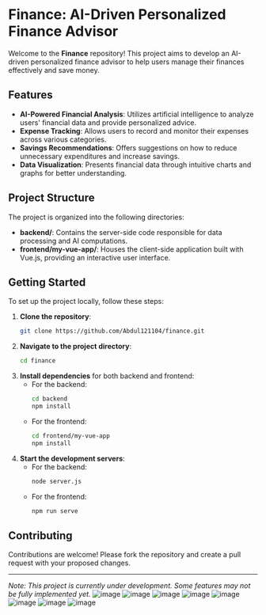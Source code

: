 # Finance: AI-Driven Personalized Finance Advisor

Welcome to the **Finance** repository! This project aims to develop an AI-driven personalized finance advisor to help users manage their finances effectively and save money.

## Features

- **AI-Powered Financial Analysis**: Utilizes artificial intelligence to analyze users' financial data and provide personalized advice.
- **Expense Tracking**: Allows users to record and monitor their expenses across various categories.
- **Savings Recommendations**: Offers suggestions on how to reduce unnecessary expenditures and increase savings.
- **Data Visualization**: Presents financial data through intuitive charts and graphs for better understanding.

## Project Structure

The project is organized into the following directories:

- **backend/**: Contains the server-side code responsible for data processing and AI computations.
- **frontend/my-vue-app/**: Houses the client-side application built with Vue.js, providing an interactive user interface.

## Getting Started

To set up the project locally, follow these steps:

1. **Clone the repository**:
   ```bash
   git clone https://github.com/Abdul121104/finance.git
   ```
2. **Navigate to the project directory**:
   ```bash
   cd finance
   ```
3. **Install dependencies** for both backend and frontend:
   - For the backend:
     ```bash
     cd backend
     npm install
     ```
   - For the frontend:
     ```bash
     cd frontend/my-vue-app
     npm install
     ```
4. **Start the development servers**:
   - For the backend:
     ```bash
     node server.js
     ```
   - For the frontend:
     ```bash
     npm run serve
     ```

## Contributing

Contributions are welcome! Please fork the repository and create a pull request with your proposed changes.


---

*Note: This project is currently under development. Some features may not be fully implemented yet.* 
![image](https://github.com/user-attachments/assets/84ae82a4-c5f6-40fb-ad20-83785c2a0082)
![image](https://github.com/user-attachments/assets/23eb72ce-b091-40e2-8d73-924221ea957a)
![image](https://github.com/user-attachments/assets/a8d808f3-22e4-4c5f-b288-6b78f56ceed7)
![image](https://github.com/user-attachments/assets/c50ec578-fb4c-4365-88a6-691f1d8c1a32)
![image](https://github.com/user-attachments/assets/b0e69a5d-8ce2-49e6-8bc2-8d9b1d979399)
![image](https://github.com/user-attachments/assets/95621ccb-f595-4377-aeb9-793d7ac31ea2)
![image](https://github.com/user-attachments/assets/882ca8dc-5203-407f-9783-7fc211e031cb)
![image](https://github.com/user-attachments/assets/30c402cc-a952-4ba6-9ce3-2acd028c29e5)


